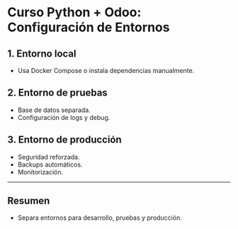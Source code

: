 # Curso Python + Odoo: Configuración de Entornos

## 1. Entorno local

- Usa Docker Compose o instala dependencias manualmente.

## 2. Entorno de pruebas

- Base de datos separada.
- Configuración de logs y debug.

## 3. Entorno de producción

- Seguridad reforzada.
- Backups automáticos.
- Monitorización.

---

## Resumen

- Separa entornos para desarrollo, pruebas y producción.